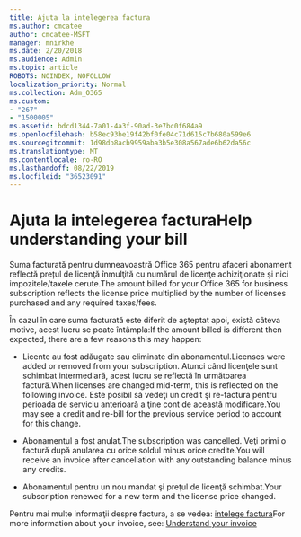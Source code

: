 ```yaml
---
title: Ajuta la intelegerea factura
ms.author: cmcatee
author: cmcatee-MSFT
manager: mnirkhe
ms.date: 2/20/2018
ms.audience: Admin
ms.topic: article
ROBOTS: NOINDEX, NOFOLLOW
localization_priority: Normal
ms.collection: Adm_O365
ms.custom:
- "267"
- "1500005"
ms.assetid: bdcd1344-7a01-4a3f-90ad-3e7bc0f684a9
ms.openlocfilehash: b58ec93be19f42bf0fe04c71d615c7b680a599e6
ms.sourcegitcommit: 1d98db8acb9959aba3b5e308a567ade6b62da56c
ms.translationtype: MT
ms.contentlocale: ro-RO
ms.lasthandoff: 08/22/2019
ms.locfileid: "36523091"
---
```

# <a name="help-understanding-your-bill"></a><span data-ttu-id="30bdf-102">Ajuta la intelegerea factura</span><span class="sxs-lookup"><span data-stu-id="30bdf-102">Help understanding your bill</span></span>

<span data-ttu-id="30bdf-103">Suma facturată pentru dumneavoastră Office 365 pentru afaceri abonament reflectă prețul de licenţă înmulţită cu numărul de licenţe achiziţionate şi nici impozitele/taxele cerute.</span><span class="sxs-lookup"><span data-stu-id="30bdf-103">The amount billed for your Office 365 for business subscription reflects the license price multiplied by the number of licenses purchased and any required taxes/fees.</span></span>
  
<span data-ttu-id="30bdf-104">În cazul în care suma facturată este diferit de aşteptat apoi, există câteva motive, acest lucru se poate întâmpla:</span><span class="sxs-lookup"><span data-stu-id="30bdf-104">If the amount billed is different then expected, there are a few reasons this may happen:</span></span>
  
- <span data-ttu-id="30bdf-105">Licente au fost adăugate sau eliminate din abonamentul.</span><span class="sxs-lookup"><span data-stu-id="30bdf-105">Licenses were added or removed from your subscription.</span></span> <span data-ttu-id="30bdf-106">Atunci când licenţele sunt schimbat intermediară, acest lucru se reflectă în următoarea factură.</span><span class="sxs-lookup"><span data-stu-id="30bdf-106">When licenses are changed mid-term, this is reflected on the following invoice.</span></span> <span data-ttu-id="30bdf-107">Este posibil să vedeţi un credit şi re-factura pentru perioada de serviciu anterioară a ţine cont de această modificare.</span><span class="sxs-lookup"><span data-stu-id="30bdf-107">You may see a credit and re-bill for the previous service period to account for this change.</span></span>

- <span data-ttu-id="30bdf-108">Abonamentul a fost anulat.</span><span class="sxs-lookup"><span data-stu-id="30bdf-108">The subscription was cancelled.</span></span> <span data-ttu-id="30bdf-109">Veţi primi o factură după anularea cu orice soldul minus orice credite.</span><span class="sxs-lookup"><span data-stu-id="30bdf-109">You will receive an invoice after cancellation with any outstanding balance minus any credits.</span></span>

- <span data-ttu-id="30bdf-110">Abonamentul pentru un nou mandat şi preţul de licenţă schimbat.</span><span class="sxs-lookup"><span data-stu-id="30bdf-110">Your subscription renewed for a new term and the license price changed.</span></span>

<span data-ttu-id="30bdf-111">Pentru mai multe informaţii despre factura, a se vedea: [intelege factura](https://docs.microsoft.com/office365/admin/subscriptions-and-billing/understand-your-invoice)</span><span class="sxs-lookup"><span data-stu-id="30bdf-111">For more information about your invoice, see: [Understand your invoice](https://docs.microsoft.com/office365/admin/subscriptions-and-billing/understand-your-invoice)</span></span>